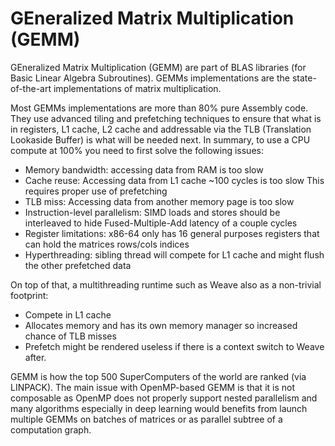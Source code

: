 # GEneralized Matrix Multiplication (GEMM)

GEneralized Matrix Multiplication (GEMM) are part of BLAS libraries (for Basic Linear Algebra Subroutines).
GEMMs implementations are the state-of-the-art implementations of matrix multiplication.

Most GEMMs implementations are more than 80% pure Assembly code. They use advanced tiling and prefetching techniques
to ensure that what is in registers, L1 cache, L2 cache and addressable via the TLB (Translation Lookaside Buffer)
is what will be needed next.
In summary, to use a CPU compute at 100% you need to first solve the following issues:
- Memory bandwidth: accessing data from RAM is too slow
- Cache reuse: Accessing data from L1 cache ~100 cycles is too slow
               This requires proper use of prefetching
- TLB miss: Accessing data from another memory page is too slow
- Instruction-level parallelism: SIMD loads and stores should be interleaved to hide Fused-Multiple-Add latency of a couple cycles
- Register limitations: x86-64 only has 16 general purposes registers that can hold the matrices rows/cols indices
- Hyperthreading: sibling thread will compete for L1 cache and might flush the other prefetched data

On top of that, a multithreading runtime such as Weave also as a non-trivial footprint:
- Compete in L1 cache
- Allocates memory and has its own memory manager so increased chance of TLB misses
- Prefetch might be rendered useless if there is a context switch to Weave after.

GEMM is how the top 500 SuperComputers of the world are ranked (via LINPACK).
The main issue with OpenMP-based GEMM is that it is not composable
as OpenMP does not properly support nested parallelism and many algorithms
especially in deep learning would benefits from launch multiple GEMMs
on batches of matrices or as parallel subtree of a computation graph.
